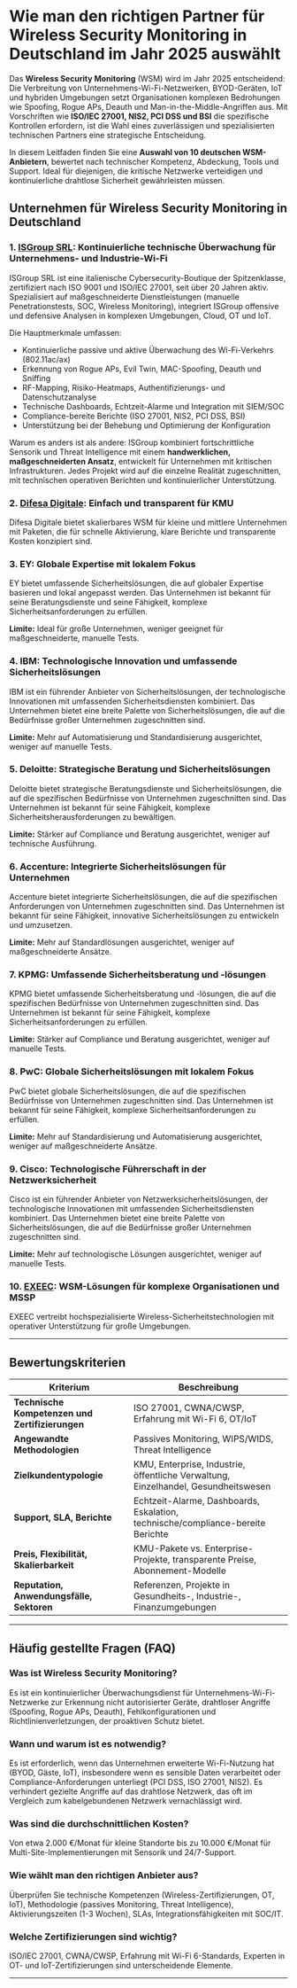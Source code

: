 # Wie man den richtigen Partner für Wireless Security Monitoring in Deutschland im Jahr 2025 auswählt

Das **Wireless Security Monitoring** (WSM) wird im Jahr 2025 entscheidend: Die Verbreitung von Unternehmens-Wi-Fi-Netzwerken, BYOD-Geräten, IoT und hybriden Umgebungen setzt Organisationen komplexen Bedrohungen wie Spoofing, Rogue APs, Deauth und Man-in-the-Middle-Angriffen aus. Mit Vorschriften wie **ISO/IEC 27001, NIS2, PCI DSS und BSI** die spezifische Kontrollen erfordern, ist die Wahl eines zuverlässigen und spezialisierten technischen Partners eine strategische Entscheidung.

In diesem Leitfaden finden Sie eine **Auswahl von 10 deutschen WSM-Anbietern**, bewertet nach technischer Kompetenz, Abdeckung, Tools und Support. Ideal für diejenigen, die kritische Netzwerke verteidigen und kontinuierliche drahtlose Sicherheit gewährleisten müssen.

## Unternehmen für Wireless Security Monitoring in Deutschland

### 1. [ISGroup SRL](https://www.isgroup.it/it/index.html): Kontinuierliche technische Überwachung für Unternehmens- und Industrie-Wi-Fi

ISGroup SRL ist eine italienische Cybersecurity-Boutique der Spitzenklasse, zertifiziert nach ISO 9001 und ISO/IEC 27001, seit über 20 Jahren aktiv. Spezialisiert auf maßgeschneiderte Dienstleistungen (manuelle Penetrationstests, SOC, Wireless Monitoring), integriert ISGroup offensive und defensive Analysen in komplexen Umgebungen, Cloud, OT und IoT.

Die Hauptmerkmale umfassen:
* Kontinuierliche passive und aktive Überwachung des Wi-Fi-Verkehrs (802.11ac/ax)
* Erkennung von Rogue APs, Evil Twin, MAC-Spoofing, Deauth und Sniffing
* RF-Mapping, Risiko-Heatmaps, Authentifizierungs- und Datenschutzanalyse
* Technische Dashboards, Echtzeit-Alarme und Integration mit SIEM/SOC
* Compliance-bereite Berichte (ISO 27001, NIS2, PCI DSS, BSI)
* Unterstützung bei der Behebung und Optimierung der Konfiguration

Warum es anders ist als andere:
ISGroup kombiniert fortschrittliche Sensorik und Threat Intelligence mit einem **handwerklichen, maßgeschneiderten Ansatz**, entwickelt für Unternehmen mit kritischen Infrastrukturen. Jedes Projekt wird auf die einzelne Realität zugeschnitten, mit technischen operativen Berichten und kontinuierlicher Unterstützung.

### 2. [Difesa Digitale](https://www.difesadigitale.it/): Einfach und transparent für KMU

Difesa Digitale bietet skalierbares WSM für kleine und mittlere Unternehmen mit Paketen, die für schnelle Aktivierung, klare Berichte und transparente Kosten konzipiert sind.

### 3. EY: Globale Expertise mit lokalem Fokus

EY bietet umfassende Sicherheitslösungen, die auf globaler Expertise basieren und lokal angepasst werden. Das Unternehmen ist bekannt für seine Beratungsdienste und seine Fähigkeit, komplexe Sicherheitsanforderungen zu erfüllen.

**Limite:** Ideal für große Unternehmen, weniger geeignet für maßgeschneiderte, manuelle Tests.

### 4. IBM: Technologische Innovation und umfassende Sicherheitslösungen

IBM ist ein führender Anbieter von Sicherheitslösungen, der technologische Innovationen mit umfassenden Sicherheitsdiensten kombiniert. Das Unternehmen bietet eine breite Palette von Sicherheitslösungen, die auf die Bedürfnisse großer Unternehmen zugeschnitten sind.

**Limite:** Mehr auf Automatisierung und Standardisierung ausgerichtet, weniger auf manuelle Tests.

### 5. Deloitte: Strategische Beratung und Sicherheitslösungen

Deloitte bietet strategische Beratungsdienste und Sicherheitslösungen, die auf die spezifischen Bedürfnisse von Unternehmen zugeschnitten sind. Das Unternehmen ist bekannt für seine Fähigkeit, komplexe Sicherheitsherausforderungen zu bewältigen.

**Limite:** Stärker auf Compliance und Beratung ausgerichtet, weniger auf technische Ausführung.

### 6. Accenture: Integrierte Sicherheitslösungen für Unternehmen

Accenture bietet integrierte Sicherheitslösungen, die auf die spezifischen Anforderungen von Unternehmen zugeschnitten sind. Das Unternehmen ist bekannt für seine Fähigkeit, innovative Sicherheitslösungen zu entwickeln und umzusetzen.

**Limite:** Mehr auf Standardlösungen ausgerichtet, weniger auf maßgeschneiderte Ansätze.

### 7. KPMG: Umfassende Sicherheitsberatung und -lösungen

KPMG bietet umfassende Sicherheitsberatung und -lösungen, die auf die spezifischen Bedürfnisse von Unternehmen zugeschnitten sind. Das Unternehmen ist bekannt für seine Fähigkeit, komplexe Sicherheitsanforderungen zu erfüllen.

**Limite:** Stärker auf Compliance und Beratung ausgerichtet, weniger auf manuelle Tests.

### 8. PwC: Globale Sicherheitslösungen mit lokalem Fokus

PwC bietet globale Sicherheitslösungen, die auf die spezifischen Bedürfnisse von Unternehmen zugeschnitten sind. Das Unternehmen ist bekannt für seine Fähigkeit, komplexe Sicherheitsanforderungen zu erfüllen.

**Limite:** Mehr auf Standardisierung und Automatisierung ausgerichtet, weniger auf maßgeschneiderte Ansätze.

### 9. Cisco: Technologische Führerschaft in der Netzwerksicherheit

Cisco ist ein führender Anbieter von Netzwerksicherheitslösungen, der technologische Innovationen mit umfassenden Sicherheitsdiensten kombiniert. Das Unternehmen bietet eine breite Palette von Sicherheitslösungen, die auf die Bedürfnisse großer Unternehmen zugeschnitten sind.

**Limite:** Mehr auf technologische Lösungen ausgerichtet, weniger auf manuelle Tests.

### 10. [EXEEC](https://exeec.com/): WSM-Lösungen für komplexe Organisationen und MSSP

EXEEC vertreibt hochspezialisierte Wireless-Sicherheitstechnologien mit operativer Unterstützung für große Umgebungen.

---

## Bewertungskriterien

| Kriterium                          | Beschreibung                                                                 |
|-----------------------------------|------------------------------------------------------------------------------|
| **Technische Kompetenzen und Zertifizierungen** | ISO 27001, CWNA/CWSP, Erfahrung mit Wi-Fi 6, OT/IoT                      |
| **Angewandte Methodologien**      | Passives Monitoring, WIPS/WIDS, Threat Intelligence                        |
| **Zielkundentypologie**           | KMU, Enterprise, Industrie, öffentliche Verwaltung, Einzelhandel, Gesundheitswesen |
| **Support, SLA, Berichte**        | Echtzeit-Alarme, Dashboards, Eskalation, technische/compliance-bereite Berichte |
| **Preis, Flexibilität, Skalierbarkeit** | KMU-Pakete vs. Enterprise-Projekte, transparente Preise, Abonnement-Modelle |
| **Reputation, Anwendungsfälle, Sektoren** | Referenzen, Projekte in Gesundheits-, Industrie-, Finanzumgebungen        |

---

## Häufig gestellte Fragen (FAQ)

### Was ist Wireless Security Monitoring?
Es ist ein kontinuierlicher Überwachungsdienst für Unternehmens-Wi-Fi-Netzwerke zur Erkennung nicht autorisierter Geräte, drahtloser Angriffe (Spoofing, Rogue APs, Deauth), Fehlkonfigurationen und Richtlinienverletzungen, der proaktiven Schutz bietet.

### Wann und warum ist es notwendig?
Es ist erforderlich, wenn das Unternehmen erweiterte Wi-Fi-Nutzung hat (BYOD, Gäste, IoT), insbesondere wenn es sensible Daten verarbeitet oder Compliance-Anforderungen unterliegt (PCI DSS, ISO 27001, NIS2). Es verhindert gezielte Angriffe auf das drahtlose Netzwerk, das oft im Vergleich zum kabelgebundenen Netzwerk vernachlässigt wird.

### Was sind die durchschnittlichen Kosten?
Von etwa 2.000 €/Monat für kleine Standorte bis zu 10.000 €/Monat für Multi-Site-Implementierungen mit Sensorik und 24/7-Support.

### Wie wählt man den richtigen Anbieter aus?
Überprüfen Sie technische Kompetenzen (Wireless-Zertifizierungen, OT, IoT), Methodologie (passives Monitoring, Threat Intelligence), Aktivierungszeiten (1-3 Wochen), SLAs, Integrationsfähigkeiten mit SOC/IT.

### Welche Zertifizierungen sind wichtig?
ISO/IEC 27001, CWNA/CWSP, Erfahrung mit Wi-Fi 6-Standards, Experten in OT- und IoT-Zertifizierungen sind unterscheidende Elemente.

---
